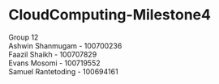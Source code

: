 # CloudComputing-Milestone4
Group 12\
Ashwin Shanmugam - 100700236\
Faazil Shaikh - 100707829\
Evans Mosomi - 100719552\
Samuel Rantetoding - 100694161
